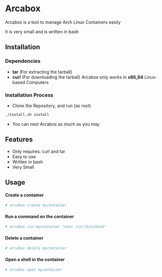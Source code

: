
# Arcabox

Arcabox is a tool to manage Arch Linux Containers easily

It is very small and is written in bash

## Installation
### Dependencies
- **tar** (For extracting the tarball)
- **curl** (For downloading the tarball)
Arcabox only works in **x86_64** Linux-based Computers
### Installation Process
- Clone the Repository, and run (as root)
```bash
./install.sh install
```

- You can nest Arcabox as much as you may
## Features

- Only requires: curl and tar
- Easy to use
- Written in bash
- Very Small
## Usage
#### Create a container
```bash
# arcabox create mycontainer
```
#### Run a command on the container
```bash
# arcabox run mycontainer "exec /usr/bin/bash"
```
#### Delete a container
```bash
# arcabox delete mycontainer
```
#### Open a shell in the container
```bash
# arcabox open mycontainer
```

